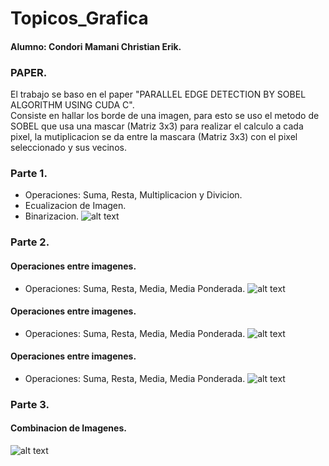 # Topicos_Grafica
#### Alumno: Condori Mamani Christian Erik.
### PAPER.
El trabajo se baso en el paper "PARALLEL EDGE DETECTION BY SOBEL ALGORITHM USING CUDA C".<br />
Consiste en hallar los borde de una imagen, para esto se uso el metodo de SOBEL que usa una mascar (Matriz 3x3) para realizar el calculo a cada pixel, la mutiplicacion se da entre la mascara (Matriz 3x3) con el pixel seleccionado y sus vecinos.
### Parte 1.
- Operaciones: Suma, Resta, Multiplicacion y Divicion.  
- Ecualizacion de Imagen.
- Binarizacion.
![alt text](shot/t_grafica1.png)

### Parte 2.
#### Operaciones entre imagenes.
- Operaciones: Suma, Resta, Media, Media Ponderada.
![alt text](shot/img_t2.png)

#### Operaciones entre imagenes.
- Operaciones: Suma, Resta, Media, Media Ponderada.
![alt text](shot/img_t22.png)

#### Operaciones entre imagenes.
- Operaciones: Suma, Resta, Media, Media Ponderada.
![alt text](shot/img_t222.png)

### Parte 3.
#### Combinacion de Imagenes.
![alt text](shot/img_t3.png)
